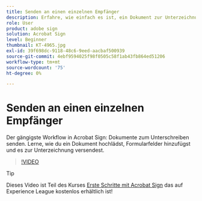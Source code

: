 ```yaml
---
title: Senden an einen einzelnen Empfänger
description: Erfahre, wie einfach es ist, ein Dokument zur Unterzeichnung zu versenden.
role: User
product: adobe sign
solution: Acrobat Sign
level: Beginner
thumbnail: KT-4965.jpg
exl-id: 39f698dc-9118-48c6-9eed-aacbaf500939
source-git-commit: 4ebf9594025f98f0505c58f1ab43fb864ed51206
workflow-type: tm+mt
source-wordcount: '75'
ht-degree: 0%

---
```


# Senden an einen einzelnen Empfänger

Der gängigste Workflow in Acrobat Sign: Dokumente zum Unterschreiben senden. Lerne, wie du ein Dokument hochlädst, Formularfelder hinzufügst und es zur Unterzeichnung versendest.

>[!VIDEO](https://video.tv.adobe.com/v/341295?quality=12&learn=on&hidetitle=true)

>[!TIP]
>
>Dieses Video ist Teil des Kurses [Erste Schritte mit Acrobat Sign](https://experienceleague.adobe.com/?recommended=Sign-U-1-2020.1) das auf Experience League kostenlos erhältlich ist!